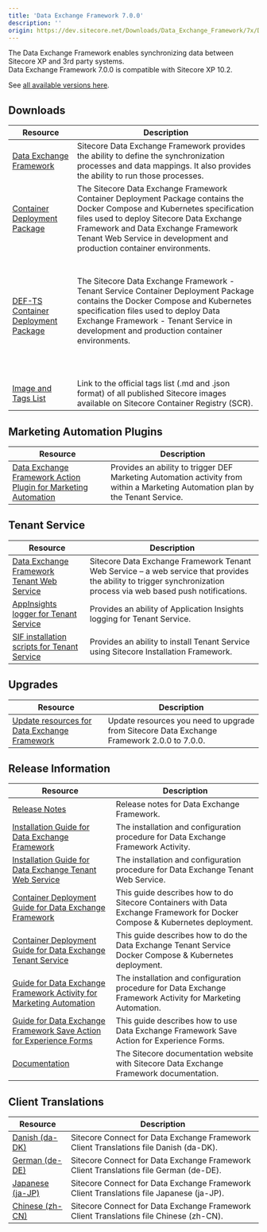 ```yaml
---
title: 'Data Exchange Framework 7.0.0'
description: ''
origin: https://dev.sitecore.net/Downloads/Data_Exchange_Framework/7x/Data_Exchange_Framework_700
---
```


The Data Exchange Framework enables synchronizing data between Sitecore XP and 3rd party systems.\
Data Exchange Framework 7.0.0 is compatible with Sitecore XP 10.2.

See [all available versions here](/downloads/Data_Exchange_Framework).

## Downloads

| Resource                                                                                                                                                                                               | Description                                                                                                                                                                                                                                                                                           |
| ------------------------------------------------------------------------------------------------------------------------------------------------------------------------------------------------------ | ----------------------------------------------------------------------------------------------------------------------------------------------------------------------------------------------------------------------------------------------------------------------------------------------------- |
| [Data Exchange Framework](https://scdp.blob.core.windows.net/downloads/Data%20Exchange%20Framework/7x/Data%20Exchange%20Framework%20700/Secure/Data%20Exchange%20Framework%207.0.0%20rev.%2001597.zip) | Sitecore Data Exchange Framework provides the ability to define the synchronization processes and data mappings. It also provides the ability to run those processes.                                                                                                                                 |
| [Container Deployment Package](https://github.com/Sitecore/container-deployment/releases/tag/def%2F7.0.0.01597.527)                                                                                    | The Sitecore Data Exchange Framework Container Deployment Package contains the Docker Compose and Kubernetes specification files used to deploy Sitecore Data Exchange Framework and Data Exchange Framework Tenant Web Service in development and production container environments.                 |
| [DEF-TS Container Deployment Package](https://github.com/Sitecore/container-deployment/releases/tag/def-ts%2F7.0.0.01597.109)                                                                          | <br /><br />The Sitecore Data Exchange Framework - Tenant Service Container Deployment Package contains the Docker Compose and Kubernetes specification files used to deploy Data Exchange Framework - Tenant Service in development and production container environments.<br /><br /> <br /> <br /> |
| [Image and Tags List](https://github.com/Sitecore/docker-images/tree/master/tags)                                                                                                                      | Link to the official tags list (.md and .json format) of all published Sitecore images available on Sitecore Container Registry (SCR).                                                                                                                                                                |

## Marketing Automation Plugins

| Resource                                                                                                                                                                                                                                                                                                     | Description                                                                                                                     |
| ------------------------------------------------------------------------------------------------------------------------------------------------------------------------------------------------------------------------------------------------------------------------------------------------------------ | ------------------------------------------------------------------------------------------------------------------------------- |
| [Data Exchange Framework Action Plugin for Marketing Automation](https://scdp.blob.core.windows.net/downloads/Data%20Exchange%20Framework/7x/Data%20Exchange%20Framework%20700/Secure/Sitecore%20Data%20Exchange%20Framework%20Action%20Plugin%20for%20Marketing%20Automation%207.0.0-r01597.1960.scwdp.zip) | Provides an ability to trigger DEF Marketing Automation activity from within a Marketing Automation plan by the Tenant Service. |

## Tenant Service

| Resource                                                                                                                                                                                                                                                            | Description                                                                                                                                                        |
| ------------------------------------------------------------------------------------------------------------------------------------------------------------------------------------------------------------------------------------------------------------------- | ------------------------------------------------------------------------------------------------------------------------------------------------------------------ |
| [Data Exchange Framework Tenant Web Service](https://scdp.blob.core.windows.net/downloads/Data%20Exchange%20Framework/7x/Data%20Exchange%20Framework%20700/Secure/Sitecore%20Data%20Exchange%20Framework%20Tenant%20Web%20Service%207.0.0%20rev.%2001597.scwdp.zip) | Sitecore Data Exchange Framework Tenant Web Service – a web service that provides the ability to trigger synchronization process via web based push notifications. |
| [AppInsights logger for Tenant Service](https://scdp.blob.core.windows.net/downloads/Data%20Exchange%20Framework/7x/Data%20Exchange%20Framework%20700/Secure/AppInsights%20logger%20for%20Tenant%20Service%207.0.0%20rev.%2001597.scwdp.zip)                        | Provides an ability of Application Insights logging for Tenant Service.                                                                                            |
| [SIF installation scripts for Tenant Service](https://scdp.blob.core.windows.net/downloads/Data%20Exchange%20Framework/7x/Data%20Exchange%20Framework%20700/Secure/SIFInstallationScriptsforTenantService.zip)                                                      | Provides an ability to install Tenant Service using Sitecore Installation Framework.                                                                               |

## Upgrades

| Resource                                                                                                                | Description                                                                                |
| ----------------------------------------------------------------------------------------------------------------------- | ------------------------------------------------------------------------------------------ |
| [Update resources for Data Exchange Framework](/downloads/Resource_files_for_Modules/1x/Resource_files_for_Modules_100) | Update resources you need to upgrade from Sitecore Data Exchange Framework 2.0.0 to 7.0.0. |

## Release Information

| Resource                                                                                                                                                                                                                                                         | Description                                                                                                                 |
| ---------------------------------------------------------------------------------------------------------------------------------------------------------------------------------------------------------------------------------------------------------------- | --------------------------------------------------------------------------------------------------------------------------- |
| [Release Notes](/downloads/Data_Exchange_Framework/7x/Data_Exchange_Framework_700/Release_Notes)                                                                                                                                                                 | Release notes for Data Exchange Framework.                                                                                  |
| [Installation Guide for Data Exchange Framework](https://doc.sitecore.com/xp/en/developers/def/70/data-exchange-framework/install-data-exchange-framework-on-prem.html)                                                                                          | The installation and configuration procedure for Data Exchange Framework Activity.                                          |
| [Installation Guide for Data Exchange Tenant Web Service](https://doc.sitecore.com/xp/en/developers/def/70/data-exchange-framework/install-the-tenant-web-service.html)                                                                                          | The installation and configuration procedure for Data Exchange Tenant Web Service.                                          |
| [Container Deployment Guide for Data Exchange Framework](https://doc.sitecore.com/xp/en/developers/def/70/data-exchange-framework/installing-data-exchange-framework-on-containers.html)                                                                         | This guide describes how to do Sitecore Containers with Data Exchange Framework for Docker Compose & Kubernetes deployment. |
| [Container Deployment Guide for Data Exchange Tenant Service](https://scdp.blob.core.windows.net/downloads/Data%20Exchange%20Framework/7x/Data%20Exchange%20Framework%20700/Secure/Data_Exchange_Framework_7_0_Tenant_Service_Container_Deployment_Guide-en.pdf) | This guide describes how to do the Data Exchange Tenant Service Docker Compose & Kubernetes deployment.                     |
| [Guide for Data Exchange Framework Activity for Marketing Automation](https://doc.sitecore.com/developers/def/70/data-exchange-framework/en/activity-for-marketing-automation.html)                                                                              | The installation and configuration procedure for Data Exchange Framework Activity for Marketing Automation.                 |
| [Guide for Data Exchange Framework Save Action for Experience Forms](https://doc.sitecore.com/xp/en/developers/def/70/data-exchange-framework/walkthrough--creating-a-custom-form-save-action.html)                                                              | This guide describes how to use Data Exchange Framework Save Action for Experience Forms.                                   |
| [Documentation](https://doc.sitecore.com/developers/def/70/data-exchange-framework/en/index-en.html)                                                                                                                                                             | The Sitecore documentation website with Sitecore Data Exchange Framework documentation.                                     |

## Client Translations

| Resource                                                                                                                                                                                                    | Description                                                                             |
| ----------------------------------------------------------------------------------------------------------------------------------------------------------------------------------------------------------- | --------------------------------------------------------------------------------------- |
| [Danish (da-DK)](<https://scdp.blob.core.windows.net/downloads/Data%20Exchange%20Framework/7x/Data%20Exchange%20Framework%20700/Secure/Data%20Exchange%20Framework%207.0.0%20rev.%2001597%20(da-DK).zip>)   | Sitecore Connect for Data Exchange Framework Client Translations file Danish (da-DK).   |
| [German (de-DE)](<https://scdp.blob.core.windows.net/downloads/Data%20Exchange%20Framework/7x/Data%20Exchange%20Framework%20700/Secure/Data%20Exchange%20Framework%207.0.0%20rev.%2001597%20(de-DE).zip>)   | Sitecore Connect for Data Exchange Framework Client Translations file German (de-DE).   |
| [Japanese (ja-JP)](<https://scdp.blob.core.windows.net/downloads/Data%20Exchange%20Framework/7x/Data%20Exchange%20Framework%20700/Secure/Data%20Exchange%20Framework%207.0.0%20rev.%2001597%20(ja-JP).zip>) | Sitecore Connect for Data Exchange Framework Client Translations file Japanese (ja-JP). |
| [Chinese (zh-CN)](<https://scdp.blob.core.windows.net/downloads/Data%20Exchange%20Framework/7x/Data%20Exchange%20Framework%20700/Secure/Data%20Exchange%20Framework%207.0.0%20rev.%2001597%20(zh-CN).zip>)  | Sitecore Connect for Data Exchange Framework Client Translations file Chinese (zh-CN).  |
